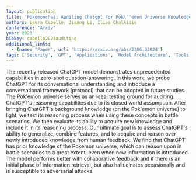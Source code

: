 ```yaml
---
layout: publication
title: 'Pokemonchat: Auditing Chatgpt For Pok\''emon Universe Knowledge'
authors: Laura Cabello, Jiaang Li, Ilias Chalkidis
conference: "Arxiv"
year: 2023
bibkey: cabello2023auditing
additional_links:
  - {name: "Paper", url: 'https://arxiv.org/abs/2306.03024'}
tags: ['Security', 'GPT', 'Applications', 'Model Architecture', 'Tools', 'Reinforcement Learning']
---
```

The recently released ChatGPT model demonstrates unprecedented capabilities
in zero-shot question-answering. In this work, we probe ChatGPT for its
conversational understanding and introduce a conversational framework
(protocol) that can be adopted in future studies. The Pok\'emon universe serves
as an ideal testing ground for auditing ChatGPT's reasoning capabilities due to
its closed world assumption. After bringing ChatGPT's background knowledge (on
the Pok\'emon universe) to light, we test its reasoning process when using
these concepts in battle scenarios. We then evaluate its ability to acquire new
knowledge and include it in its reasoning process. Our ultimate goal is to
assess ChatGPT's ability to generalize, combine features, and to acquire and
reason over newly introduced knowledge from human feedback. We find that
ChatGPT has prior knowledge of the Pokemon universe, which can reason upon in
battle scenarios to a great extent, even when new information is introduced.
The model performs better with collaborative feedback and if there is an
initial phase of information retrieval, but also hallucinates occasionally and
is susceptible to adversarial attacks.
